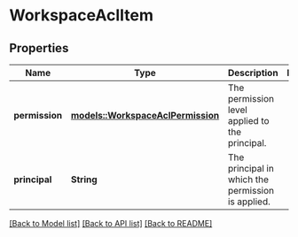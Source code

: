 # WorkspaceAclItem

## Properties

Name | Type | Description | Notes
------------ | ------------- | ------------- | -------------
**permission** | [**models::WorkspaceAclPermission**](WorkspaceAclPermission.md) | The permission level applied to the principal. | 
**principal** | **String** | The principal in which the permission is applied. | 

[[Back to Model list]](../README.md#documentation-for-models) [[Back to API list]](../README.md#documentation-for-api-endpoints) [[Back to README]](../README.md)


